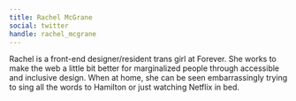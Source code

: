 ```yaml
---
title: Rachel McGrane
social: twitter
handle: rachel_mcgrane
---
```


Rachel is a front-end designer/resident trans girl at Forever. She works to make the web a little bit better for marginalized people through accessible and inclusive design. When at home, she can be seen embarrassingly trying to sing all the words to Hamilton or just watching Netflix in bed.
